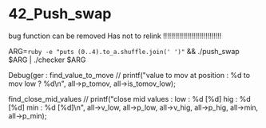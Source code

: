 # 42_Push_swap

bug function can be removed
Has not to relink !!!!!!!!!!!!!!!!!!!!!!!!!!!!!

ARG=`ruby -e "puts (0..4).to_a.shuffle.join(' ')"` && ./push_swap  $ARG | ./checker $ARG




Debug(ger :
find_value_to_move
	// printf("value to mov at position : %d to mov low ? %d\n", all->p_tomov, all->is_tomov_low);

find_close_mid_values
	// printf("close mid values : low : %d [%d] hig : %d [%d] min : %d [%d]\n", all->v_low, all->p_low, all->v_hig, all->p_hig, all->min, all->p_min);
